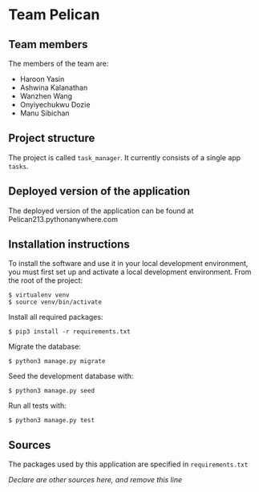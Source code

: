 # Team Pelican

## Team members
The members of the team are:
- Haroon Yasin
- Ashwina Kalanathan
- Wanzhen Wang
- Onyiyechukwu Dozie
- Manu Sibichan

## Project structure
The project is called `task_manager`.  It currently consists of a single app `tasks`.

## Deployed version of the application
The deployed version of the application can be found at Pelican213.pythonanywhere.com 

## Installation instructions
To install the software and use it in your local development environment, you must first set up and activate a local development environment.  From the root of the project:

```
$ virtualenv venv
$ source venv/bin/activate
```

Install all required packages:

```
$ pip3 install -r requirements.txt
```

Migrate the database:

```
$ python3 manage.py migrate
```

Seed the development database with:

```
$ python3 manage.py seed
```

Run all tests with:
```
$ python3 manage.py test
```


## Sources
The packages used by this application are specified in `requirements.txt`

*Declare are other sources here, and remove this line*
